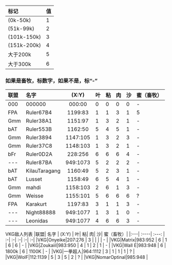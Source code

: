 ### 

|标记|值|
|:---|:---|
|(0k-50k)     | 1 | 
|(51k-99k)    |2  |
|(101k-150k)  |3  |
|(151k-200k)  |4  |
|大于200k     |5  | 
|大于300k     |6  |
### 如果是畜牧，标数字，如果不是，标“-”
|联盟| 名字  | (X:Y)        | 叶| 粘| 肉| 沙| 蜜（畜牧）|
|:---| :----| :---:        | :-| :-| :-| :-| :-|
|000|000000|000:00         | 0 | 0 | 0 | 0 | - |
|FPA|Ruler67B4|1199:83     | 1 | 1 | 3 | 1 | 5 |
|Gmm|Ruler38A1|1151:97     | 1 | 3 | 2 | 1 | - |
|bAT|Ruler553B|1162:50     | 5 | 4 | 5 | 1 | - |
|Gmm|Ruler3894|1147:105    | 1 | 3 | 2 | 3 | - |
|Gmm|Ruler37C8|1148:103    | 1 | 3 | 2 | 1 | - |
|bFr|Ruler0D2A|228:256     | 6 | 6 | 6 | 4 | - |
|---|Ruler87BA|949:1073    | 5 | 2 | 2 | 2 | - |
|bAT|KilauTaragang|1160:49 | 5 | 2 | 3 | 1 | - |
|bAT|Lusset|1158:49        | 6 | 5 | 4 | 1 | - |
|Gmm|mahdi|1158:103        | 2 | 6 | 1 | 3 | - |
|Gmm|Weisse|1155:101       | 5 | 6 | 6 | 6 | ? |
|FPA|Karakurt|1197:83      | 3 | 1 | 1 | 3 | - |
|---|Night88888|949:1077   | 1 | 3 | 1 | 0 | - |
|---|Leonidas|949:1077     | 4 | 6 | 6 | 3 | - |






VKG敌人列表
|联盟| 名字  | (X:Y)        | 叶| 粘| 肉| 沙| 蜜（畜牧）|
|:---| :----| :---:        | :-| :-| :-| :-| :-|
|VKG|Onyeike|207:276       | 3 |   |   |   | - |
|VKG|Matrix|983:952        | 6 | 1 | 6 | 6 | - |
|VKG|Zoukaiil|983:950      | 4 | 1 | 2 | 1 | - |
|VKG|Wall E|983:948        | 6 | 1800k | 6 | 1100K | - |
|VKG|一拳超人|964:1112      | 3 | 1 | 1 | 1 | ? |
|VKG|WolF|112:1139         | 5 | 3 | 5 | 2 | ? |
|VKG|NomarOptinal|985:948  | 







